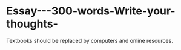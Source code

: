 # Essay---300-words-Write-your-thoughts-
Textbooks should be replaced by computers and online resources.
